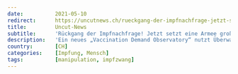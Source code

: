 ```yaml
---
date:          2021-05-10
redirect:      https://uncutnews.ch/rueckgang-der-impfnachfrage-jetzt-setzt-eine-armee-grosser-biotech-unternehmen-psychologische-taktiken-ein-um-die-nachfrage-zu-steigern/
title:         Uncut-News
subtitle:      'Rückgang der Impfnachfrage! Jetzt setzt eine Armee großer Biotech-Unternehmen psychologische Taktiken ein, um die Nachfrage zu steigern'
description:   'Ein neues „Vaccination Demand Observatory“ nutzt Überwachung, Bots und Massenmarketing-Programme zur Verhaltensänderung, um widerstrebende Menschen dazu zu bringen, die richtigen Entscheidungen zu treffen Die USA sind voll von einem Überschuss an Coronavirus-Impfstoffen, da die Nachfrage nach ihnen plötzlich zurückgegangen ist. Die meisten Amerikaner, die eine Impfung wollen, haben sie bekommen. Jetzt verstärkt eine Armee von […]'
country:       [CH]
categories:    [Impfung, Mensch]
tags:          [manipulation, impfzwang]
---
```

